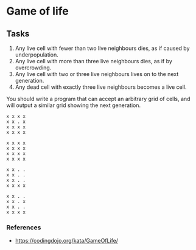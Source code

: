 # Game of life

## Tasks
1. Any live cell with fewer than two live neighbours dies, as if caused by underpopulation.
2. Any live cell with more than three live neighbours dies, as if by overcrowding.
3. Any live cell with two or three live neighbours lives on to the next generation.
4. Any dead cell with exactly three live neighbours becomes a live cell.

You should write a program that can accept an arbitrary grid of cells, and will output a similar grid showing the next generation.

```
x x x x 
x x . x 
x x x x
x x x x

x x x x 
x x x x 
x x x x
x x x x
```

```
x x . . 
x x . . 
x x . .
x x x x

x x . . 
x x . x 
x x . .
x x x x
```

### References
- https://codingdojo.org/kata/GameOfLife/
